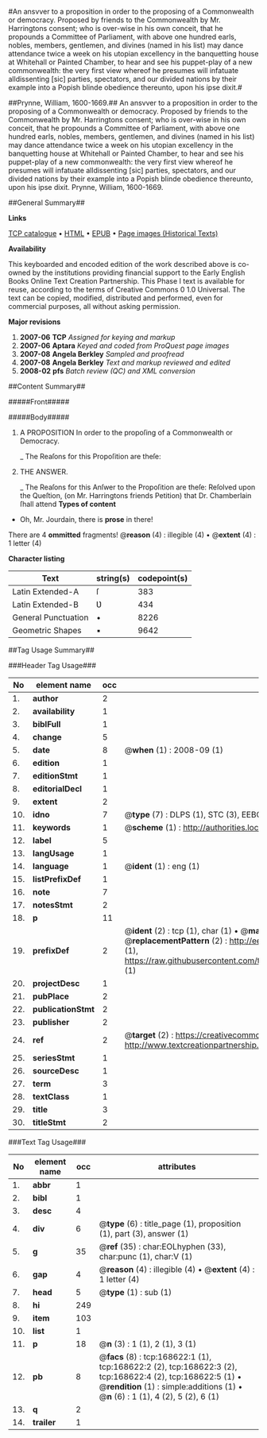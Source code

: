 #An ansvver to a proposition in order to the proposing of a Commonwealth or democracy. Proposed by friends to the Commonwealth by Mr. Harringtons consent; who is over-wise in his own conceit, that he propounds a Committee of Parliament, with above one hundred earls, nobles, members, gentlemen, and divines (named in his list) may dance attendance twice a week on his utopian excellency in the banquetting house at Whitehall or Painted Chamber, to hear and see his puppet-play of a new commonwealth: the very first view whereof he presumes will infatuate alldissenting [sic] parties, spectators, and our divided nations by their example into a Popish blinde obedience thereunto, upon his ipse dixit.#

##Prynne, William, 1600-1669.##
An ansvver to a proposition in order to the proposing of a Commonwealth or democracy. Proposed by friends to the Commonwealth by Mr. Harringtons consent; who is over-wise in his own conceit, that he propounds a Committee of Parliament, with above one hundred earls, nobles, members, gentlemen, and divines (named in his list) may dance attendance twice a week on his utopian excellency in the banquetting house at Whitehall or Painted Chamber, to hear and see his puppet-play of a new commonwealth: the very first view whereof he presumes will infatuate alldissenting [sic] parties, spectators, and our divided nations by their example into a Popish blinde obedience thereunto, upon his ipse dixit.
Prynne, William, 1600-1669.

##General Summary##

**Links**

[TCP catalogue](http://www.ota.ox.ac.uk/tcp/)  • 
[HTML](http://tei.it.ox.ac.uk/tcp/Texts-HTML/free/A91/A91136.html)  • 
[EPUB](http://tei.it.ox.ac.uk/tcp/Texts-EPUB/free/A91/A91136.epub) • 
[Page images (Historical Texts)](https://data.historicaltexts.jisc.ac.uk/view?pubId=eebo-99866851e&pageId=eebo-99866851e-168622-1)

**Availability**

This keyboarded and encoded edition of the
	       work described above is co-owned by the institutions
	       providing financial support to the Early English Books
	       Online Text Creation Partnership. This Phase I text is
	       available for reuse, according to the terms of Creative
	       Commons 0 1.0 Universal. The text can be copied,
	       modified, distributed and performed, even for
	       commercial purposes, all without asking permission.

**Major revisions**

1. __2007-06__ __TCP__ *Assigned for keying and markup*
1. __2007-06__ __Aptara__ *Keyed and coded from ProQuest page images*
1. __2007-08__ __Angela Berkley__ *Sampled and proofread*
1. __2007-08__ __Angela Berkley__ *Text and markup reviewed and edited*
1. __2008-02__ __pfs__ *Batch review (QC) and XML conversion*

##Content Summary##

#####Front#####

#####Body#####

1. A PROPOSITION
In order to the propoſing of a
Commonwealth or Democracy.

    _ The Reaſons for this Propoſition are theſe:

1. THE ANSWER.

    _ The Reaſons for this Anſwer to the Propoſition
are theſe:
Reſolved upon the Queſtion, (on Mr. Harringtons friends Petition)
that Dr. Chamberlain ſhall attend 
**Types of content**

  * Oh, Mr. Jourdain, there is **prose** in there!

There are 4 **ommitted** fragments! 
 @__reason__ (4) : illegible (4)  •  @__extent__ (4) : 1 letter (4)

**Character listing**


|Text|string(s)|codepoint(s)|
|---|---|---|
|Latin Extended-A|ſ|383|
|Latin Extended-B|Ʋ|434|
|General Punctuation|•|8226|
|Geometric Shapes|▪|9642|

##Tag Usage Summary##

###Header Tag Usage###

|No|element name|occ|attributes|
|---|---|---|---|
|1.|__author__|2||
|2.|__availability__|1||
|3.|__biblFull__|1||
|4.|__change__|5||
|5.|__date__|8| @__when__ (1) : 2008-09 (1)|
|6.|__edition__|1||
|7.|__editionStmt__|1||
|8.|__editorialDecl__|1||
|9.|__extent__|2||
|10.|__idno__|7| @__type__ (7) : DLPS (1), STC (3), EEBO-CITATION (1), PROQUEST (1), VID (1)|
|11.|__keywords__|1| @__scheme__ (1) : http://authorities.loc.gov/ (1)|
|12.|__label__|5||
|13.|__langUsage__|1||
|14.|__language__|1| @__ident__ (1) : eng (1)|
|15.|__listPrefixDef__|1||
|16.|__note__|7||
|17.|__notesStmt__|2||
|18.|__p__|11||
|19.|__prefixDef__|2| @__ident__ (2) : tcp (1), char (1)  •  @__matchPattern__ (2) : ([0-9\-]+):([0-9IVX]+) (1), (.+) (1)  •  @__replacementPattern__ (2) : http://eebo.chadwyck.com/downloadtiff?vid=$1&page=$2 (1), https://raw.githubusercontent.com/textcreationpartnership/Texts/master/tcpchars.xml#$1 (1)|
|20.|__projectDesc__|1||
|21.|__pubPlace__|2||
|22.|__publicationStmt__|2||
|23.|__publisher__|2||
|24.|__ref__|2| @__target__ (2) : https://creativecommons.org/publicdomain/zero/1.0/ (1), http://www.textcreationpartnership.org/docs/. (1)|
|25.|__seriesStmt__|1||
|26.|__sourceDesc__|1||
|27.|__term__|3||
|28.|__textClass__|1||
|29.|__title__|3||
|30.|__titleStmt__|2||


###Text Tag Usage###

|No|element name|occ|attributes|
|---|---|---|---|
|1.|__abbr__|1||
|2.|__bibl__|1||
|3.|__desc__|4||
|4.|__div__|6| @__type__ (6) : title_page (1), proposition (1), part (3), answer (1)|
|5.|__g__|35| @__ref__ (35) : char:EOLhyphen (33), char:punc (1), char:V (1)|
|6.|__gap__|4| @__reason__ (4) : illegible (4)  •  @__extent__ (4) : 1 letter (4)|
|7.|__head__|5| @__type__ (1) : sub (1)|
|8.|__hi__|249||
|9.|__item__|103||
|10.|__list__|1||
|11.|__p__|18| @__n__ (3) : 1 (1), 2 (1), 3 (1)|
|12.|__pb__|8| @__facs__ (8) : tcp:168622:1 (1), tcp:168622:2 (2), tcp:168622:3 (2), tcp:168622:4 (2), tcp:168622:5 (1)  •  @__rendition__ (1) : simple:additions (1)  •  @__n__ (6) : 1 (1), 4 (2), 5 (2), 6 (1)|
|13.|__q__|2||
|14.|__trailer__|1||
